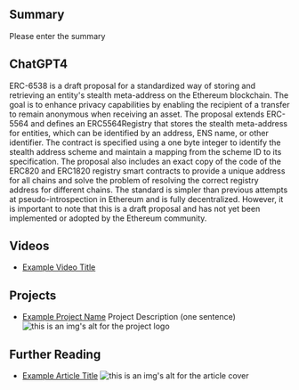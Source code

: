 ## Summary

Please enter the summary

## ChatGPT4

ERC-6538 is a draft proposal for a standardized way of storing and retrieving an entity's stealth meta-address on the Ethereum blockchain. The goal is to enhance privacy capabilities by enabling the recipient of a transfer to remain anonymous when receiving an asset. The proposal extends ERC-5564 and defines an ERC5564Registry that stores the stealth meta-address for entities, which can be identified by an address, ENS name, or other identifier. The contract is specified using a one byte integer to identify the stealth address scheme and maintain a mapping from the scheme ID to its specification. The proposal also includes an exact copy of the code of the ERC820 and ERC1820 registry smart contracts to provide a unique address for all chains and solve the problem of resolving the correct registry address for different chains. The standard is simpler than previous attempts at pseudo-introspection in Ethereum and is fully decentralized. However, it is important to note that this is a draft proposal and has not yet been implemented or adopted by the Ethereum community.

## Videos

- [Example Video Title](https://www.youtube.com/watch?v=TDGq4aeevgY)

## Projects

- [Example Project Name](https://xxxx.xxx/xxxxx) Project Description (one sentence) ![this is an img's alt for the project logo](https://xxxx.xxx/project-logo.xxx)

## Further Reading

- [Example Article Title](https://xxxx.xxx/xxxxx) ![this is an img's alt for the article cover](https://xxxx.xxx/article-cover.xxx)
